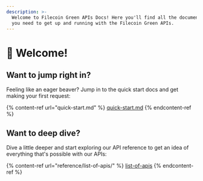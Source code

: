 ```yaml
---
description: >-
  Welcome to Filecoin Green APIs Docs! Here you'll find all the documentation
  you need to get up and running with the Filecoin Green APIs.
---
```


# 📗 Welcome!

## Want to jump right in?

Feeling like an eager beaver? Jump in to the quick start docs and get making your first request:

{% content-ref url="quick-start.md" %}
[quick-start.md](quick-start.md)
{% endcontent-ref %}

## Want to deep dive?

Dive a little deeper and start exploring our API reference to get an idea of everything that's possible with our APIs:

{% content-ref url="reference/list-of-apis/" %}
[list-of-apis](reference/list-of-apis/)
{% endcontent-ref %}

